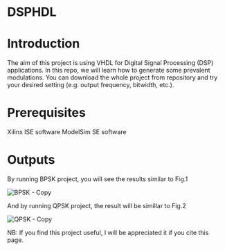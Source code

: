# DSPHDL

# Introduction
The aim of this project is using VHDL for Digital Signal Processing (DSP) applications. In this repo, we will learn how to generate some prevalent modulations. You can download the whole project from repository and try your desired setting (e.g. output frequency, bitwidth, etc.).
# Prerequisites
Xilinx ISE software
ModelSim SE software
# Outputs
By running BPSK project, you will see the results similar to Fig.1

![BPSK - Copy](https://user-images.githubusercontent.com/43655559/207133471-e31dbfcb-42a8-4a80-b342-2e6bb85c07c3.png)

And by running QPSK project, the result will be simillar to Fig.2

![QPSK - Copy](https://user-images.githubusercontent.com/43655559/211168743-a3b0d0b6-71ed-44e7-ad60-0bdbddcd8d0a.png)

NB: If you find this project useful, I will be appreciated it if you cite this page.
